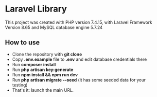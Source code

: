 # Laravel Library

This project was created with PHP version 7.4.15, with Laravel Framework Version 8.65 and MySQL database engine 5.7.24

## How to use

- Clone the repository with __git clone__
- Copy __.env.example__ file to __.env__ and edit database credentials there
- Run __composer install__
- Run __php artisan key:generate__
- Run __npm install && npm run dev__
- Run __php artisan migrate --seed__ (it has some seeded data for your testing)
- That's it: launch the main URL. 
